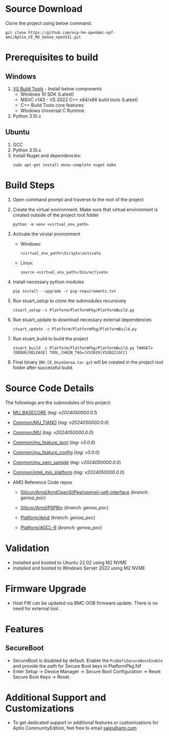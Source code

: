 # Source Download

Clone the project using below command.

```
git clone https://github.com/ocp-hm-openbmc-opf-ami/Aptio_CE_MU_Genoa_openSIL.git
```

# Prerequisites to build

## Windows
1. [VS Build Tools](https://aka.ms/vs/17/release/vs_buildtools.exe) - Install below components
   - Windows 10 SDK (Latest)
   - MSVC v143 - VS 2022 C++ x64/x86 build tools (Latest)
   - C++ Build Tools core features
   - Windows Universal C Runtime
2. Python 3.10.x

## Ubuntu
1. GCC
2. Python 3.10.x
3. Install Nuget and dependencies:
    ```
    sudo apt-get install mono-complete nuget make
    ```

# Build Steps

1. Open command prompt and traverse to the root of the project

2. Create the virtual environment. Make sure that virtual environment is created outside of the project root folder
   ```
   python -m venv <virtual_env_path>
   ```

3. Activate the virutal environment
   - Windows: 
     ```
     <virtual_env_path>\Scripts\activate
     ```
   - Linux: 
     ```
     source <virtual_env_path>/bin/activate
     ```

4. Install necessary python modules 
   ```
   pip install --upgrade -r pip-requirements.txt
   ```

5. Run stuart_setup to clone the submodules recursively 
   ```
   stuart_setup -c Platform/PlatformPkg/PlatformBuild.py
   ```

6. Run stuart_update to download necessary external dependencies 
   ```
   stuart_update -c Platform/PlatformPkg/PlatformBuild.py
   ```

7. Run stuart_build to build the project
   ```
   stuart_build -c Platform/PlatformPkg/PlatformBuild.py TARGET=[DEBUG|RELEASE] TOOL_CHAIN_TAG=[VS2019|VS2022|GCC]
   ```
8. Final binary (`MU_CE_OnyxGenoa.tar.gz`) will be created in the project root folder after successful build.


# Source Code Details

The followings are the submodules of this project:

- [MU_BASECORE](https://github.com/microsoft/mu_basecore.git) (*tag: v2024050000.0.1*)

- [Common/MU_TIANO](https://github.com/microsoft/mu_tiano_plus.git) (*tag: v2024050000.0.0*)

- [Common/MU](https://github.com/microsoft/mu_plus.git) (*tag: v2024050000.0.0*)

- [Common/mu_feature_ipmi](https://github.com/microsoft/mu_feature_ipmi.git) (*tag: v3.0.6*)

- [Common/mu_feature_config](https://github.com/microsoft/mu_feature_config.git) (*tag: v3.0.0*)

- [Common/mu_oem_sample](https://github.com/microsoft/mu_oem_sample.git) (*tag: v2024050000.0.0*)

- [Common/intel_min_platform](https://github.com/microsoft/mu_common_intel_min_platform.git) (*tag: v2024050000.0.0*)

- AMD Reference Code repos

  - [Silicon/Amd/AmdOpenSilPkg/opensil-uefi-interface](https://github.com/openSIL/opensil-uefi-interface.git) (*branch: genoa_poc*)

  - [Silicon/Amd/PSPBin](https://github.com/openSIL/amd_firmwares.git) (*branch: genoa_poc*)

  - [Platform/Amd](https://github.com/openSIL/EDKII-Platform.git) (*branch: genoa_poc*)

  - [Platform/AGCL-R](https://github.com/openSIL/AGCL-R.git) (*branch: genoa_poc*)

# Validation

- Installed and booted to Ubuntu 22.02 using M2 NVME
- Installed and booted to Windows Server 2022 using M2 NVME

# Firmware Upgrade
 - Host FW can be updated via BMC OOB firmware update. There is no need for external tool.

# Features

## SecureBoot

* SecureBoot is disabled by default. Enable the `PcdUefiSecureBootEnable` and provide the path for Secure Boot keys in PlatformPkg.fdf
* Enter Setup &rarr; Device Manager &rarr; Secure Boot Configuration &rarr; Reset Secure Boot Keys &rarr; Reset.

# Additional Support and Customizations
- To get dedicated support or additional features or customizations for Aptio CommunityEdition, feel free to email sales@ami.com
